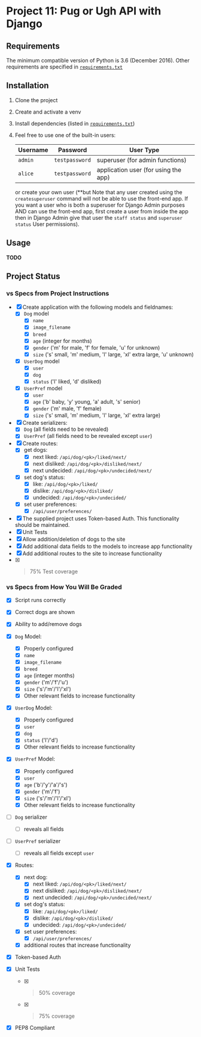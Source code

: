Project 11: Pug or Ugh API with Django
======================================

Requirements
------------

The minimum compatible version of Python is 3.6 (December 2016).
Other requirements are specified in [`requirements.txt`][reqs]

Installation
------------

1. Clone the project
2. Create and activate a venv
3. Install dependencies (listed in [`requirements.txt`][reqs])
4. Feel free to use one of the built-in users:
   
   Username | Password       | User Type
   ---------|----------------|-----------
   `admin`  | `testpassword` | superuser (for admin functions)
   `alice`  | `testpassword` | application user (for using the app)

   or create your own user (**but Note that any user created using the
   `createsuperuser` command will not be able to use the front-end app. If you
   want a user who is both a superuser for Django Admin purposes AND can use
   the front-end app, first create a user from inside the app then in Django
   Admin give that user the `staff status` and `superuser status` User
   permissions).

Usage
-----

**TODO**

Project Status
--------------

### vs Specs from Project Instructions ###

- [x] Create application with the following models and fieldnames:
  - [x] `Dog` model
    - [x] `name`
    - [x] `image_filename`
    - [x] `breed`
    - [x] `age` (integer for months)
    - [x] `gender` ('m' for male, 'f' for female, 'u' for unknown)
    - [x] `size` ('s' small, 'm' medium, 'l' large, 'xl' extra large,
          'u' unknown)
  - [x] `UserDog` model
    - [x] `user`
    - [x] `dog`
    - [x] `status` ('l' liked, 'd' disliked)
  - [x] `UserPref` model
    - [x] `user`
    - [x] `age` ('b' baby, 'y' young, 'a' adult, 's' senior)
    - [x] `gender` ('m' male, 'f' female)
    - [x] `size` ('s' small, 'm' medium, 'l' large, 'xl' extra large)
- [x] Create serializers:
  - [x] `Dog` (all fields need to be revealed)
  - [x] `UserPref` (all fields need to be revealed except `user`)
- [x] Create routes:
  - [x] get dogs:
    - [x] next liked: `/api/dog/<pk>/liked/next/`
    - [x] next disliked: `/api/dog/<pk>/disliked/next/`
    - [x] next undecided: `/api/dog/<pk>/undecided/next/`
  - [x] set dog's status:
    - [x] like: `/api/dog/<pk>/liked/`
    - [x] dislike: `/api/dog/<pk>/disliked/`
    - [x] undecided: `/api/dog/<pk>/undecided/`
  - [x] set user preferences:
    - [x] `/api/user/preferences/`
- [x] The supplied project uses Token-based Auth. This functionality should be
      maintained.
- [x] Unit Tests
- [x] Allow addition/deletion of dogs to the site
- [x] Add additional data fields to the models to increase app functionality
- [x] Add additional routes to the site to increase functionality
- [x] >75% Test coverage

### vs Specs from How You Will Be Graded ###

- [x] Script runs correctly
- [x] Correct dogs are shown
- [x] Ability to add/remove dogs
- [x] `Dog` Model:
  - [x] Properly configured
  - [x] `name`
  - [x] `image_filename`
  - [x] `breed`
  - [x] `age` (integer months)
  - [x] `gender` ('m'/'f'/'u')
  - [x] `size` ('s'/'m'/'l'/'xl')
  - [x] Other relevant fields to increase functionality
- [x] `UserDog` Model:
  - [x] Properly configured
  - [x] `user`
  - [x] `dog`
  - [x] `status` ('l'/'d')
  - [x] Other relevant fields to increase functionality
- [x] `UserPref` Model:
  - [x] Properly configured
  - [x] `user`
  - [x] `age` ('b'/'y'/'a'/'s')
  - [x] `gender` ('m'/'f')
  - [x] `size` ('s'/'m'/'l'/'xl')
  - [x] Other relevant fields to increase functionality
- [ ] `Dog` serializer
  - [ ] reveals all fields
- [ ] `UserPref` serializer
  - [ ] reveals all fields except `user`
- [x] Routes:
  - [x] next dog:
    - [x] next liked: `/api/dog/<pk>/liked/next/`
    - [x] next disliked: `/api/dog/<pk>/disliked/next/`
    - [x] next undecided: `/api/dog/<pk>/undecided/next/`
  - [x] set dog's status:
    - [x] like: `/api/dog/<pk>/liked/`
    - [x] dislike: `/api/dog/<pk>/disliked/`
    - [x] undecided: `/api/dog/<pk>/undecided/`
  - [x] set user preferences:
    - [x] `/api/user/preferences/`
  - [x] additional routes that increase functionality
- [x] Token-based Auth
- [x] Unit Tests
  - [x] >50% coverage
  - [x] >75% coverage
- [x] PEP8 Compliant


[reqs]: https://github.com/Crossroadsman/treehouse-techdegree-python-project11/blob/master/requirements.txt
